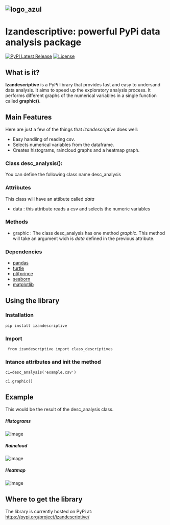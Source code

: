 ![logo_azul](https://user-images.githubusercontent.com/64251090/199361725-4915b720-6e80-4e23-9342-e0ce48b58c7a.jpg)
-----------------

# Izandescriptive: powerful PyPi data analysis package 
[![PyPI Latest Release](https://img.shields.io/pypi/v/izandescriptive.svg)](https://pypi.org/project/izandescriptive/)
[![License](https://img.shields.io/pypi/l/izandescriptive.svg)](https://github.com/ceciliabilbao/izandescriptive/blob/main/LICENSE)

## What is it?

**Izandescriptive** is a PyPi library that provides fast and easy to undersand data
analysis. It aims to speed up the exploratory analysis process. It performs different graphs of the numerical variables in a single function called **graphic()**.

## Main Features

Here are just a few of the things that *izandescriptive* does well:

- Easy handling of reading csv.
- Selects numerical variables from the dataframe.
- Creates histograms, raincloud graphs and a heatmap graph.

### Class desc_analysis():

You can define the following class name desc_analysis

### Attributes

This class will have an attibute called *data*

- data : this attribute reads a csv and selects the numeric variables

### Methods

- graphic : The class desc_analysis has one method *graphic*. This method will take an argument wich is *data* defined in the previous attribute.

### Dependencies

- [pandas](https://pandas.pydata.org/)
- [turtle](https://docs.python.org/3/library/turtle.html)
- [ptitprince](https://github.com/pog87/PtitPrince)
- [seaborn](https://seaborn.pydata.org/)
- [matplotlib](https://matplotlib.org/)

## Using the library

### Installation

``` pip install izandescriptive ```

### Import

``` from izandescriptive import class_descriptives```

### Intance attributes and init the method

``` c1=desc_analysis('example.csv') ```

``` c1.graphic() ```

## Example

This would be the result of the desc_analysis class.

##### Histograms

![image](https://user-images.githubusercontent.com/64251072/197811387-d3f2e3f0-d28d-4332-ae28-fe35685f82be.png)

##### Raincloud

![image](https://user-images.githubusercontent.com/64251072/197811919-e4f5801a-07d0-4d27-af8d-ee427e882943.png)

##### Heatmap

![image](https://user-images.githubusercontent.com/64251072/197812131-81e48d49-ed32-4dc5-8328-e4980d4448fb.png)

## Where to get the library
The library is currently hosted on PyPi at:
https://pypi.org/project/izandescriptive/
